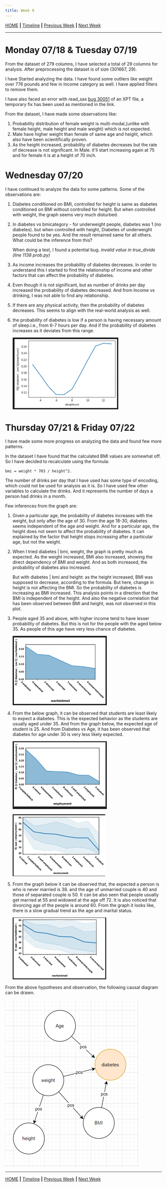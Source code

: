 ```yaml
---
title: Week 9
---
```


[HOME](https://arungaonkar.github.io/HPCC-Causality/) **|**
[Timeline](https://arungaonkar.github.io/HPCC-Causality/index.html#timeline) **|**
[Previous Week](https://arungaonkar.github.io/HPCC-Causality/week8.html) **|**
[Next Week](https://arungaonkar.github.io/HPCC-Causality/week10.html)

---

# Monday 07/18 & Tuesday 07/19

From the dataset of 279 columns, I have selected a total of 29 columns for analysis. After preprocessing the dataset is of size (301667, 29).

I have Started analyzing the data. I have found some outliers like weight over 776 pounds and few in Income category as well. I have applied filters to remove them.

I have also faced an error with read_sas [bug 30051](https://github.com/pandas-dev/pandas/issues/30051) of an XPT file, a temporary fix has been used as mentioned in the link.

From the dataset, I have made some observations like:

1. Probability distribution of female weight is multi-modal,(unlike with female height, male height and male weight) which is not expected.
2. Male have higher weight than female of same age and height, which also have been scientifically proven.
3. As the height increased, probability of diabetes decreases but the rate of decrease is not significant. In Male. it'll start increasing again at 75 and for female it is at a height of 70 inch.

# Wednesday 07/20

I have continued to analyze the data for some patterns. Some of the observations are:

1. Diabetes conditioned on BMI, controlled for height is same as diabetes conditioned on BMI without controlled for height. But when controlled with weight, the graph seems very much disturbed.

2. In diabetes vs bmicategory - for underweight people, diabetes was 1 (no diabetes). but when controlled with height, Diabetes of underweight people found to be yes. And the result remained same for all others. What could be the inference from this?

    When doing a test, I found a potential bug. *invalid value in true_divide (line 1138 prob.py)*

3. As income increases the probability of diabetes decreases. In order to understand this I started to find the relationship of income and other factors that can affect the probability of diabetes.

4. Even though it is not significant, but as number of drinks per day increased the probability of diabetes decreased. And from Income vs drinking, I was not able to find any relationship.

5. If there are any physical activity, then the probability of diabetes decreases. This seems to align with the real-world analysis as well.

6. the probability of diabetes is low if a person is having necessary amount of sleep.i.e., from 6-7 hours per day. And if the probability of diabetes increases as it deviates from this range.

    ![db_sleep](imgs/db_sleep.png)

# Thursday 07/21 & Friday 07/22

I have made some more progress on analyzing the data and found few more patterns.

In the dataset I have found that the calculated BMI values are somewhat off. So I have decided to recalculate using the formula:

```text
bmi = weight * 703 / height^2.
```

The number of drinks per day that I have used has some type of encoding, which could not be used for analysis as it is. So I have used few other variables to calculate the drinks. And it represents the number of days a person had drinks in a month.

Few inferences from the graph are:

1. Given a particular age, the probability of diabetes increases with the weight, but only after the age of 30. From the age 18-30, diabetes seems independent of the age and weight. And for a particular age, the height does not seem to affect the probability of diabetes. It can explained by the factor that height stops increasing after a particular age, but not the weight.

2. When I tried diabetes &#124; bmi, weight, the graph is pretty much as expected. As the weight increased, BMI  also increased, showing the direct dependency of BMI and weight. And as both increased, the probability of diabetes also increased.

    But with diabetes &#124; bmi and height: as the height increased, BMI was supposed to decrease, according to the formula. But here, change in height is not affecting the BMI. So the probability of diabetes is increasing as BMI increased. This analysis points in a direction that the BMI is independent of the height. And also the negative correlation that has been observed between BMI and height, was not observed in this plot.

3. People aged 35 and above, with higher income tend to have lesser probability of diabetes. But this is not for the people with the aged below 35. As people of this age have very less chance of diabetes.

    ![db_marital](imgs/db_marital.png)

4. From the below graph, it can be observed that students are least likely to expect a diabetes. This is the expected behavior as the students are usually aged under 35. And from the graph below, the expected age of student is 25. And from Diabetes vs Age, it has been observed that diabetes for age under 30 is very less likely expected.

    ![db_employment](imgs/db_employment.png)

    ![age_employment](imgs/age_employment.png)

5. From the graph below it can be observed that, the expected a person is who is never married is 38. and the age of unmarried couple is 40 and those of separated couple is 50. It can be also seen that people usually get married at 55 and widowed at the age off 72. It is also noticed that divorcing age of the people is around 60. From the graph it looks like, there is a slow gradual trend as the age and marital status.

    ![age_marital](imgs/age_marital.png)

From the above hypotheses and observation, the following causal diagram can be drawn.

![obs1](imgs/obs1.png)

---

[HOME](https://arungaonkar.github.io/HPCC-Causality/) **|**
[Timeline](https://arungaonkar.github.io/HPCC-Causality/index.html#timeline) **|**
[Previous Week](https://arungaonkar.github.io/HPCC-Causality/week8.html) **|**
[Next Week](https://arungaonkar.github.io/HPCC-Causality/week10.html)
